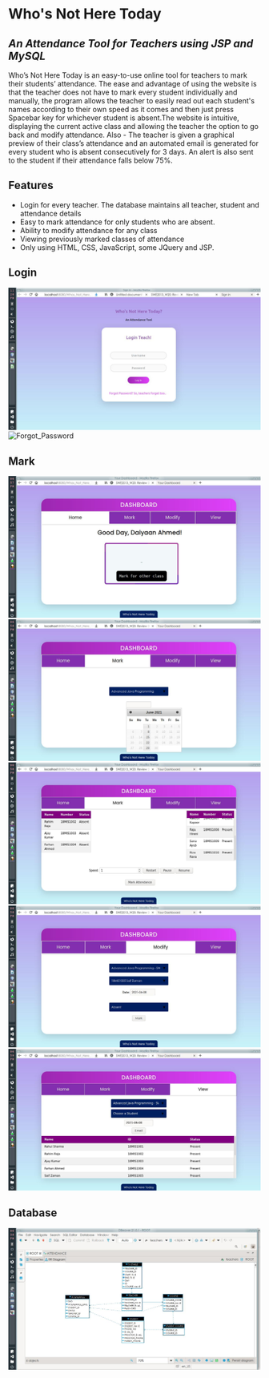 # Who's Not Here Today
## _An Attendance Tool for Teachers using JSP and MySQL_


Who’s Not Here Today is an easy-to-use online tool for teachers to mark their students’ attendance. The ease and advantage of using the website is that the teacher does not have to mark every student individually and manually, the program allows the teacher to easily read out each student's names according to their own speed as it comes and then just press Spacebar key for whichever student is absent.The website is intuitive, displaying the current active class and allowing the teacher the option to go back and modify attendance. Also -  The teacher is given a graphical preview of their class’s attendance and an automated email is generated for every student who is absent consecutively for 3 days. An alert is also sent to the student if their attendance falls below 75%.

## Features

- Login for every teacher. The database maintains all teacher, student and attendance details
- Easy to mark attendance for only students who are absent.
- Ability to modify attendance for any class
- Viewing previously marked classes of attendance
- Only using HTML, CSS, JavaScript, some JQuery and JSP.

## Login

![Login](/sample/jr1.jpg)
![Forgot_Password](/sample/jr2.jsp)

## Mark

![Mark_Attendance](/sample/j2_1.jpg)
![Mark_Attendance](/sample/j3_1.jpg)
![Mark_Attendance](/sample/j5_1.jpg)
![Mark_Attendance](/sample/j6_1.jpg)
![Mark_Attendance](/sample/j7.jpg)

## Database

![Database](/sample/db.jpg)
